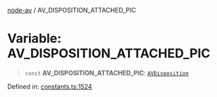 [node-av](../globals.md) / AV\_DISPOSITION\_ATTACHED\_PIC

# Variable: AV\_DISPOSITION\_ATTACHED\_PIC

> `const` **AV\_DISPOSITION\_ATTACHED\_PIC**: [`AVDisposition`](../type-aliases/AVDisposition.md)

Defined in: [constants.ts:1524](https://github.com/seydx/av/blob/f8631fc881b394300b1479f511d55cf1c370a87f/src/constants/constants.ts#L1524)

